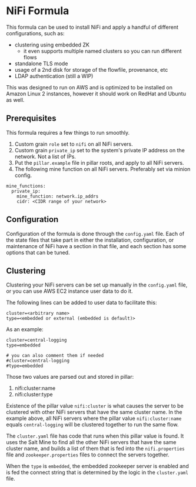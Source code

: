 # NiFi Formula

This formula can be used to install NiFi and apply a handful of different configurations, such as:

 * clustering using embedded ZK
    * it even supports multiple named clusters so you can run different flows
 * standalone TLS mode
 * usage of a 2nd disk for storage of the flowfile, provenance, etc
 * LDAP authentication (still a WIP)

This was designed to run on AWS and is optimized to be installed on Amazon Linux 2 instances, however it should work on RedHat and Ubuntu as well.

## Prerequisites

This formula requires a few things to run smoothly.

1. Custom grain `role` set to `nifi` on all NiFi servers.
1. Custom grain `private_ip` set to the system's private IP address on the network. Not a list of IPs.
1. Put the `pillar.example` file in pillar roots, and apply to all NiFi servers.
1. The following mine function on all NiFi servers. Preferably set via minion config.

```
mine_functions:
  private_ip:
    mine_function: network.ip_addrs
    cidr: <CIDR range of your network>
```

## Configuration

Configuration of the formula is done through the `config.yaml` file. Each of the state files that take part in either the installation, configuration, or maintenance of NiFi have a section in that file, and each section has some options that can be tuned.

## Clustering

Clustering your NiFi servers can be set up manually in the `config.yaml` file, or you can use AWS EC2 instance user data to do it. 

The following lines can be added to user data to facilitate this:
```
cluster=<arbitrary name>
type=<embedded or external (embedded is default)>
```

As an example:
```
cluster=central-logging
type=embedded

# you can also comment them if needed
#cluster=central-logging
#type=embedded
```

Those two values are parsed out and stored in pillar:
1. nifi:cluster:name
1. nifi:cluster:type

Existence of the pillar value `nifi:cluster` is what causes the server to be clustered with other NiFi servers that have the same cluster name. In the example above, all NiFi servers where the pillar value `nifi:cluster:name` equals `central-logging` will be clustered together to run the same flow.

The `cluster.yaml` file has code that runs when this pillar value is found. It uses the Salt Mine to find all the other NiFi servers that have the same cluster name, and builds a list of them that is fed into the `nifi.properties` file and `zookeeper.properties` files to connect the servers together.

When the `type` is `embedded`, the embedded zookeeper server is enabled and is fed the connect string that is determined by the logic in the `cluster.yaml` file.



